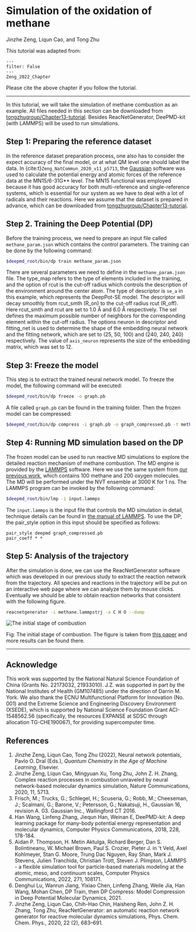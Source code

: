 # Simulation of the oxidation of methane

Jinzhe Zeng, Liqun Cao, and Tong Zhu

This tutorial was adapted from:

```{bibliography}
---
filter: False
---
Zeng_2022_Chapter
```

Please cite the above chapter if you follow the tutorial.

----

In this tutorial, we will take the simulation of methane combustion as an example. All files needed in this section can be downloaded from [tongzhugroup/Chapter13-tutorial](https://github.com/tongzhugroup/Chapter13-tutorial). Besides ReacNetGenerator, DeePMD-kit (with LAMMPS) will be used to run simulations.

## Step 1: Preparing the reference dataset

In the reference dataset preparation process, one also has to consider the expect accuracy of the final model, or at what QM level one should label the data. In {cite:t}`Zeng_NatCommun_2020_v11_p5713`, the [Gaussian](https://gaussian.com) software was used to calculate the potential energy and atomic forces of the reference data at the MN15/6-31G\*\* level. The MN15 functional was employed because it has good accuracy for both multi-reference and single-reference systems, which is essential for our system as we have to deal with a lot of radicals and their reactions. Here we assume that the dataset is prepared in advance, which can be downloaded from [tongzhugroup/Chapter13-tutorial](https://github.com/tongzhugroup/Chapter13-tutorial). 

## Step 2. Training the Deep Potential (DP)

Before the training process, we need to prepare an input file called `methane_param.json` which contains the control parameters. The training can be done by the following command:

```sh
$deepmd_root/bin/dp train methane_param.json
```

There are several parameters we need to define in the `methane_param.json` file. The type_map refers to the type of elements included in the training, and the option of rcut is the cut-off radius which controls the description of the environment around the center atom. The type of descriptor is `se_a` in this example, which represents the DeepPot-SE model. The descriptor will decay smoothly from rcut_smth (R_on) to the cut-off radius rcut (R_off). Here rcut_smth and rcut are set to 1.0 Å and 6.0 Å respectively. The sel defines the maximum possible number of neighbors for the corresponding element within the cut-off radius. The options neuron in descriptor and fitting_net is used to determine the shape of the embedding neural network and the fitting network, which are set to (25, 50, 100) and (240, 240, 240) respectively. The value of `axis_neuron` represents the size of the embedding matrix, which was set to 12.

## Step 3: Freeze the model

This step is to extract the trained neural network model. To freeze the model, the following command will be executed:

```sh
$deepmd_root/bin/dp freeze -o graph.pb
```

A file called `graph.pb` can be found in the training folder. Then the frozen model can be compressed:

```sh
$deepmd_root/bin/dp compress -i graph.pb -o graph_compressed.pb -t methane_param.json
```

## Step 4: Running MD simulation based on the DP

The frozen model can be used to run reactive MD simulations to explore the detailed reaction mechanism of methane combustion. The MD engine is provided by the [LAMMPS](https://github.com/lammps/lammps) software. Here we use the same system from [our previous work](https://doi.org/10.1038/s41467-020-19497-z), which contains 100 methane and 200 oxygen molecules. The MD will be performed under the NVT ensemble at 3000 K for 1 ns. The LAMMPS program can be invoked by the following command:

```sh
$deepmd_root/bin/lmp -i input.lammps 
```

The `input.lammps` is the input file that controls the MD simulation in detail, technique details can be found in [the manual of LAMMPS](https://docs.lammps.org/). To use the DP, the pair_style option in this input should be specified as follows:

```lammps
pair_style deepmd graph_compressed.pb 
pair_coeff * * 
```

## Step 5: Analysis of the trajectory

After the simulation is done, we can use the ReacNetGenerator software which was developed in our previous study to extract the reaction network from the trajectory. All species and reactions in the trajectory will be put on an interactive web page where we can analyze them by mouse clicks. Eventually we should be able to obtain reaction networks that consistent with the following figure.

```sh
reacnetgenerator -i methane.lammpstrj -a C H O --dump
```

![The initial stage of combustion](https://media.springernature.com/full/springer-static/image/art%3A10.1038%2Fs41467-020-19497-z/MediaObjects/41467_2020_19497_Fig2_HTML.png?as=webp)

Fig: The initial stage of combustion. The figure is taken from [this paper](https://doi.org/10.1038/s41467-020-19497-z) and more results can be found there.

----
## Acknowledge

This work was supported by the National Natural Science Foundation of China (Grants No. 22173032, 21933010). J.Z. was supported in part by the National Institutes of Health (GM107485) under the direction of Darrin M. York.  We also thank the ECNU Multifunctional Platform for Innovation (No. 001) and the Extreme Science and Engineering Discovery Environment (XSEDE), which is supported by National Science Foundation Grant ACI-1548562.56 (specifically, the resources EXPANSE at SDSC through allocation TG-CHE190067), for providing supercomputer time.

## References

1. Jinzhe Zeng, Liqun Cao, Tong Zhu (2022), Neural network potentials, Pavlo O. Dral (Eds.), _Quantum Chemistry in the Age of Machine Learning_, Elsevier.
2. Jinzhe Zeng, Liqun Cao, Mingyuan Xu, Tong Zhu, John Z. H. Zhang, Complex reaction processes in combustion unraveled by neural network-based molecular dynamics simulation, Nature Communications, 2020, 11, 5713.
3. Frisch, M.; Trucks, G.; Schlegel, H.; Scuseria, G.; Robb, M.; Cheeseman, J.; Scalmani, G.; Barone, V.; Petersson, G.; Nakatsuji, H., Gaussian 16, revision A. 03. Gaussian Inc., Wallingford CT 2016.
4. Han Wang, Linfeng Zhang, Jiequn Han, Weinan E, DeePMD-kit: A deep learning package for many-body potential energy representation and molecular dynamics, Computer Physics Communications, 2018, 228, 178-184.
5. Aidan P. Thompson, H. Metin Aktulga, Richard Berger, Dan S. Bolintineanu, W. Michael Brown, Paul S. Crozier, Pieter J. in 't Veld, Axel Kohlmeyer, Stan G. Moore, Trung Dac Nguyen, Ray Shan, Mark J. Stevens, Julien Tranchida, Christian Trott, Steven J. Plimpton, LAMMPS - a flexible simulation tool for particle-based materials modeling at the atomic, meso, and continuum scales, Computer Physics Communications, 2022, 271, 108171.
6. Denghui Lu, Wanrun Jiang, Yixiao Chen, Linfeng Zhang, Weile Jia, Han Wang, Mohan Chen, DP Train, then DP Compress: Model Compression in Deep Potential Molecular Dynamics, 2021.
7. Jinzhe Zeng, Liqun Cao, Chih-Hao Chin, Haisheng Ren, John Z. H. Zhang, Tong Zhu, ReacNetGenerator: an automatic reaction network generator for reactive molecular dynamics simulations, Phys. Chem. Chem. Phys., 2020, 22 (2), 683–691.